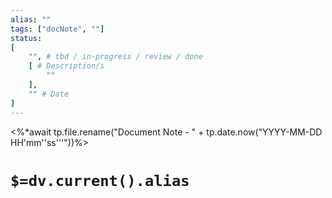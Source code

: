 ```yaml
---
alias: ""
tags: ["docNote", ""]
status:
[
	"", # tbd / in-progress / review / done
	[ # Description/s
		""
	],
	"" # Date
]
---
```

<%*await tp.file.rename("Document Note - " + tp.date.now("YYYY-MM-DD HH'mm''ss'''"))%>
# `$=dv.current().alias`